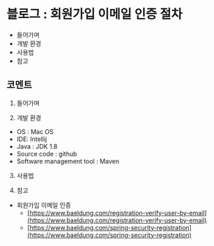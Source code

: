 # 블로그 : 회원가입 이메일 인증 절차
* 들어가며
* 개발 환경
* 사용법
* 참고

**코멘트**
-

1. 들어가며

2. 개발 환경

* OS : Mac OS
* IDE: Intellij
* Java : JDK 1.8
* Source code : github
* Software management tool : Maven

3. 사용법

4. 참고

* 회원가입 이메일 인증
	* [https://www.baeldung.com/registration-verify-user-by-email](https://www.baeldung.com/registration-verify-user-by-email)
	* [https://www.baeldung.com/spring-security-registration](https://www.baeldung.com/spring-security-registration)